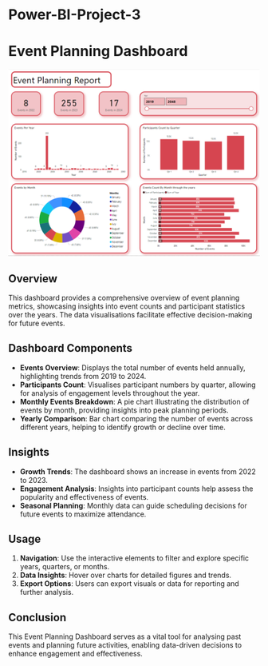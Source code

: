 # Power-BI-Project-3

# Event Planning Dashboard

![Dashboard](https://github.com/AliHazem771/Power-BI-Project-3/blob/main/Event%20planning%20report%20image.PNG?raw=true)

## Overview

This dashboard provides a comprehensive overview of event planning metrics, showcasing insights into event counts and participant statistics over the years. The data visualisations facilitate effective decision-making for future events.

## Dashboard Components

- **Events Overview**: Displays the total number of events held annually, highlighting trends from 2019 to 2024.
- **Participants Count**: Visualises participant numbers by quarter, allowing for analysis of engagement levels throughout the year.
- **Monthly Events Breakdown**: A pie chart illustrating the distribution of events by month, providing insights into peak planning periods.
- **Yearly Comparison**: Bar chart comparing the number of events across different years, helping to identify growth or decline over time.

## Insights

- **Growth Trends**: The dashboard shows an increase in events from 2022 to 2023.
- **Engagement Analysis**: Insights into participant counts help assess the popularity and effectiveness of events.
- **Seasonal Planning**: Monthly data can guide scheduling decisions for future events to maximize attendance.

## Usage

1. **Navigation**: Use the interactive elements to filter and explore specific years, quarters, or months.
2. **Data Insights**: Hover over charts for detailed figures and trends.
3. **Export Options**: Users can export visuals or data for reporting and further analysis.

## Conclusion

This Event Planning Dashboard serves as a vital tool for analysing past events and planning future activities, enabling data-driven decisions to enhance engagement and effectiveness.
